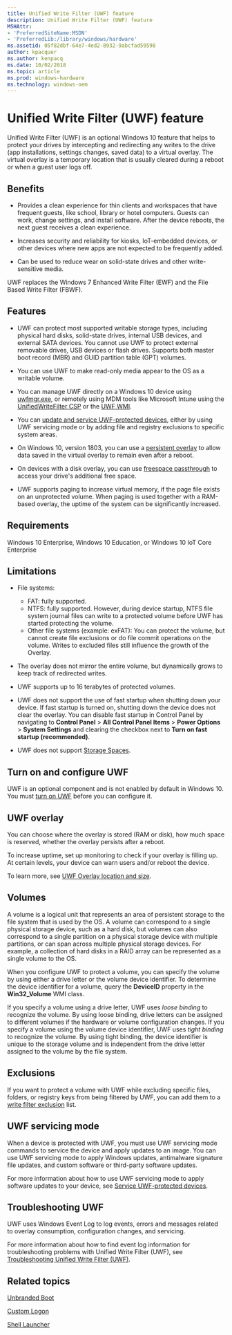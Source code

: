 ```yaml
---
title: Unified Write Filter (UWF) feature
description: Unified Write Filter (UWF) feature
MSHAttr:
- 'PreferredSiteName:MSDN'
- 'PreferredLib:/library/windows/hardware'
ms.assetid: 05f82dbf-64e7-4ed2-8932-9abcfad59598
author: kpacquer
ms.author: kenpacq
ms.date: 10/02/2018
ms.topic: article
ms.prod: windows-hardware
ms.technology: windows-oem
---
```

# Unified Write Filter (UWF) feature

Unified Write Filter (UWF) is an optional Windows 10 feature that helps to protect your drives by intercepting and redirecting any writes to the drive (app installations, settings changes, saved data) to a virtual overlay. The virtual overlay is a temporary location that is usually cleared during a reboot or when a guest user logs off.

## Benefits

* Provides a clean experience for thin clients and workspaces that have frequent guests, like school, library or hotel computers. Guests can work, change settings, and install software. After the device reboots, the next guest receives a clean experience.

* Increases security and reliability for kiosks, IoT-embedded devices, or other devices where new apps are not expected to be frequently added.

* Can be used to reduce wear on solid-state drives and other write-sensitive media.

UWF replaces the Windows 7 Enhanced Write Filter (EWF) and the File Based Write Filter (FBWF).

## Features

* UWF can protect most supported writable storage types, including physical hard disks, solid-state drives, internal USB devices, and external SATA devices. You cannot use UWF to protect external removable drives, USB devices or flash drives. Supports both master boot record (MBR) and GUID partition table (GPT) volumes.

* You can use UWF to make read-only media appear to the OS as a writable volume.

* You can manage UWF directly on a Windows 10 device using [uwfmgr.exe](uwfmgrexe.md), or remotely using MDM tools like Microsoft Intune using the [UnifiedWriteFilter CSP](https://docs.microsoft.com/windows/client-management/mdm/unifiedwritefilter-csp) or the [UWF WMI](uwf-wmi-provider-reference.md).

* You can [update and service UWF-protected devices](service-uwf-protected-devices.md), either by using UWF servicing mode or by adding file and registry exclusions to specific system areas.

* On Windows 10, version 1803, you can use a [persistent overlay](uwfoverlay.md#persistentoverlay) to allow data saved in the virtual overlay to remain even after a reboot.

* On devices with a disk overlay, you can use [freespace passthrough](uwfoverlay.md#freespacepassthrough) to access your drive's additional free space.

* UWF supports paging to increase virtual memory, if the page file exists on an unprotected volume. When paging is used together with a RAM-based overlay, the uptime of the system can be significantly increased.

## Requirements

Windows 10 Enterprise, Windows 10 Education, or Windows 10 IoT Core Enterprise

## Limitations

* File systems:
  * FAT: fully supported.
  * NTFS: fully supported. However, during device startup, NTFS file system journal files can write to a protected volume before UWF has started protecting the volume.
  * Other file systems (example: exFAT): You can protect the volume, but cannot create file exclusions or do file commit operations on the volume. Writes to excluded files still influence the growth of the Overlay.

* The overlay does not mirror the entire volume, but dynamically grows to keep track of redirected writes.

* UWF supports up to 16 terabytes of protected volumes.

* UWF does not support the use of fast startup when shutting down your device. If fast startup is turned on, shutting down the device does not clear the overlay. You can disable fast startup in Control Panel by navigating to **Control Panel** &gt; **All Control Panel Items** &gt; **Power Options** &gt; **System Settings** and clearing the checkbox next to **Turn on fast startup (recommended)**.

* UWF does not support [Storage Spaces](http://go.microsoft.com/fwlink/?LinkId=690587).

## Turn on and configure UWF

UWF is an optional component and is not enabled by default in Windows 10. You must [turn on UWF](uwf-turnonuwf.md) before you can configure it. 

## UWF overlay

You can choose where the overlay is stored (RAM or disk), how much space is reserved, whether the overlay persists after a reboot.

To increase uptime, set up monitoring to check if your overlay is filling up. At certain levels, your device can warn users and/or reboot the device.

To learn more, see [UWF Overlay location and size](uwfoverlay.md).

## Volumes

A volume is a logical unit that represents an area of persistent storage to the file system that is used by the OS. A volume can correspond to a single physical storage device, such as a hard disk, but volumes can also correspond to a single partition on a physical storage device with multiple partitions, or can span across multiple physical storage devices. For example, a collection of hard disks in a RAID array can be represented as a single volume to the OS.

When you configure UWF to protect a volume, you can specify the volume by using either a drive letter or the volume device identifier. To determine the device identifier for a volume, query the **DeviceID** property in the **Win32\_Volume** WMI class.

If you specify a volume using a drive letter, UWF uses *loose binding* to recognize the volume. By using loose binding, drive letters can be assigned to different volumes if the hardware or volume configuration changes. If you specify a volume using the volume device identifier, UWF uses *tight binding* to recognize the volume. By using tight binding, the device identifier is unique to the storage volume and is independent from the drive letter assigned to the volume by the file system.

## Exclusions

If you want to protect a volume with UWF while excluding specific files, folders, or registry keys from being filtered by UWF, you can add them to a [write filter exclusion](uwfexclusions.md) list.

## UWF servicing mode

When a device is protected with UWF, you must use UWF servicing mode commands to service the device and apply updates to an image. You can use UWF servicing mode to apply Windows updates, antimalware signature file updates, and custom software or third-party software updates.

For more information about how to use UWF servicing mode to apply software updates to your device, see [Service UWF-protected devices](service-uwf-protected-devices.md).

## Troubleshooting UWF

UWF uses Windows Event Log to log events, errors and messages related to overlay consumption, configuration changes, and servicing.

For more information about how to find event log information for troubleshooting problems with Unified Write Filter (UWF), see [Troubleshooting Unified Write Filter (UWF)](uwftroubleshooting.md).

## Related topics

[Unbranded Boot](unbranded-boot.md)

[Custom Logon](custom-logon.md)

[Shell Launcher](shell-launcher.md)


